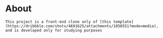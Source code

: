 # About

    This project is a front-end clone only of [this template](https://dribbble.com/shots/4691625/attachments/1058551?mode=media),
    and is developed only for studying purposes


